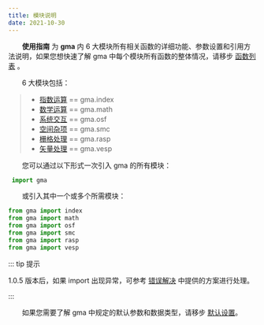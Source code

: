 ```yaml
---
title: 模块说明
date: 2021-10-30
---
```


**&emsp;&emsp;使用指南** 为 **gma** 内 6 大模块所有相关函数的详细功能、参数设置和引用方法说明，如果您想快速了解 gma 中每个模块所有函数的整体情况，请移步 [函数列表](/Functions/Function.html) 。

&emsp;&emsp;6 大模块包括：

>+ [指数运算](indexc.html) == gma.index
>+ [数学运算](math.html) == gma.math
>+ [系统交互](osf.html) == gma.osf
>+ [空间杂项](smc.html) == gma.smc
>+ [栅格处理](rasp.html) == gma.rasp
>+ [矢量处理](vesp.html) == gma.vesp

&emsp;&emsp;您可以通过以下形式一次引入 gma 的所有模块：

```python
 import gma
```
&emsp;&emsp;或引入其中一个或多个所需模块：

```python
from gma import index
from gma import math
from gma import osf
from gma import smc
from gma import rasp
from gma import vesp
```

::: tip 提示

1.0.5 版本后，如果 import 出现异常，可参考 [错误解决](/Install.html#错误解决) 中提供的方案进行处理。

:::

&emsp;&emsp;如果您需要了解 gma 中规定的默认参数和数据类型，请移步 [默认设置](/Functions/Default.html)。